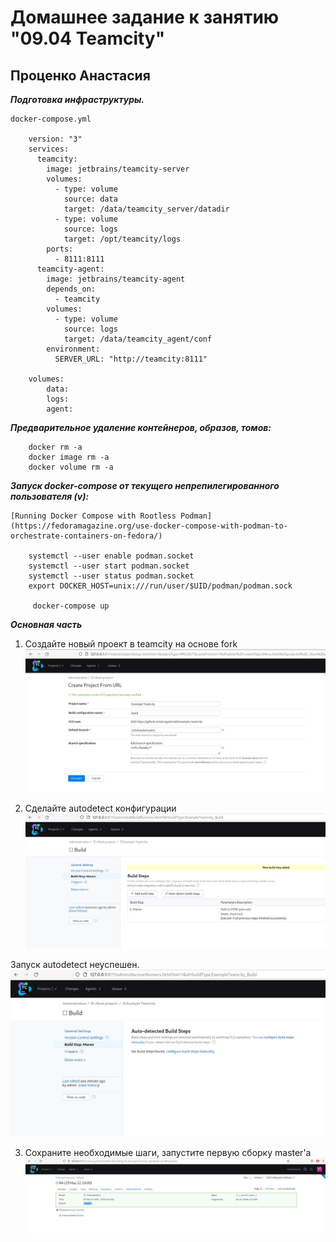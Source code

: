 # Домашнее задание к занятию "09.04 Teamcity"

## Проценко Анастасия

***Подготовка инфраструктуры.***

```
docker-compose.yml

	version: "3"
	services:
	  teamcity:
	    image: jetbrains/teamcity-server
	    volumes:
	      - type: volume
	        source: data
	        target: /data/teamcity_server/datadir
	      - type: volume
	        source: logs
	        target: /opt/teamcity/logs
	    ports:
	      - 8111:8111
	  teamcity-agent:
	    image: jetbrains/teamcity-agent 
	    depends_on:
	      - teamcity
	    volumes:
	      - type: volume
	        source: logs
	        target: /data/teamcity_agent/conf 
	    environment:
	      SERVER_URL: "http://teamcity:8111"
	
	volumes:
	    data:
	    logs:
	    agent:
```

***Предварительное удаление контейнеров, образов, томов:***

```
	docker rm -a
	docker image rm -a
	docker volume rm -a
```

***Запуск docker-compose от текущего непрепилегированного пользователя (v):***

```
[Running Docker Compose with Rootless Podman](https://fedoramagazine.org/use-docker-compose-with-podman-to-orchestrate-containers-on-fedora/)

	systemctl --user enable podman.socket
	systemctl --user start podman.socket
	systemctl --user status podman.socket
	export DOCKER_HOST=unix:///run/user/$UID/podman/podman.sock

	 docker-compose up
```

***Основная часть***

1. Создайте новый проект в teamcity на основе fork
![Рис. 1](img/pic1.png)

2. Сделайте autodetect конфигурации
![Рис. 2](img/pic2.png)

Запуск autodetect неуспешен.
![Запуск autodetect неуспешен](img/pic2_2.png)

3. Сохраните необходимые шаги, запустите первую сборку master'a
![Запуск Build](img/pic3_1.png) 

